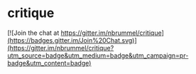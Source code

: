# critique

[![Join the chat at https://gitter.im/nbrummel/critique](https://badges.gitter.im/Join%20Chat.svg)](https://gitter.im/nbrummel/critique?utm_source=badge&utm_medium=badge&utm_campaign=pr-badge&utm_content=badge)
